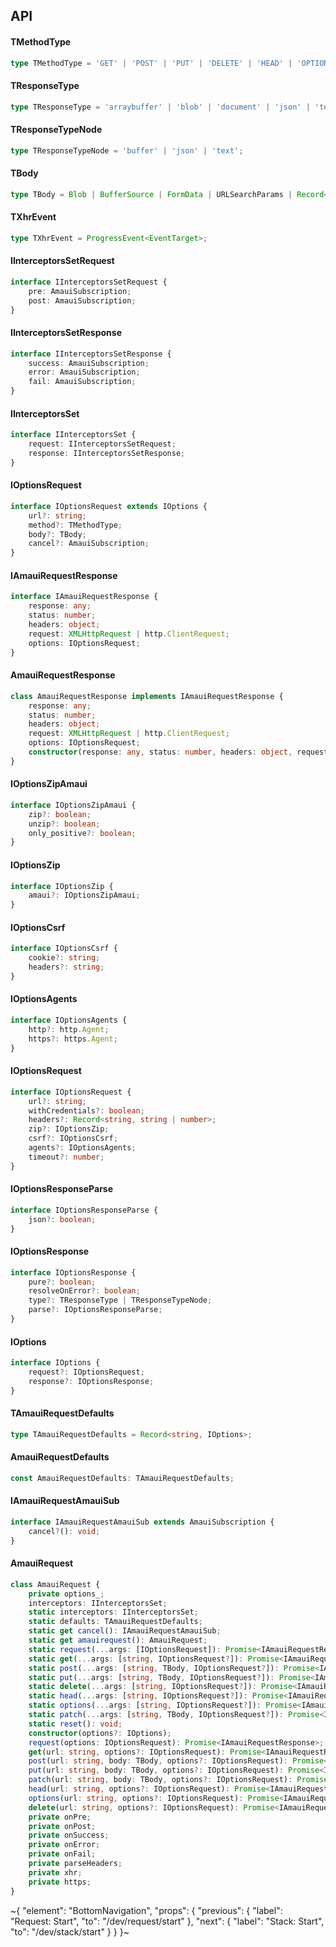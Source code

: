 

## API

#### TMethodType

```ts
type TMethodType = 'GET' | 'POST' | 'PUT' | 'DELETE' | 'HEAD' | 'OPTIONS' | 'PATCH';
```

#### TResponseType

```ts
type TResponseType = 'arraybuffer' | 'blob' | 'document' | 'json' | 'text';
```

#### TResponseTypeNode

```ts
type TResponseTypeNode = 'buffer' | 'json' | 'text';
```

#### TBody

```ts
type TBody = Blob | BufferSource | FormData | URLSearchParams | Record<any, any> | string | any;
```

#### TXhrEvent

```ts
type TXhrEvent = ProgressEvent<EventTarget>;
```

#### IInterceptorsSetRequest

```ts
interface IInterceptorsSetRequest {
    pre: AmauiSubscription;
    post: AmauiSubscription;
}
```

#### IInterceptorsSetResponse

```ts
interface IInterceptorsSetResponse {
    success: AmauiSubscription;
    error: AmauiSubscription;
    fail: AmauiSubscription;
}
```

#### IInterceptorsSet

```ts
interface IInterceptorsSet {
    request: IInterceptorsSetRequest;
    response: IInterceptorsSetResponse;
}
```

#### IOptionsRequest

```ts
interface IOptionsRequest extends IOptions {
    url?: string;
    method?: TMethodType;
    body?: TBody;
    cancel?: AmauiSubscription;
}
```

#### IAmauiRequestResponse

```ts
interface IAmauiRequestResponse {
    response: any;
    status: number;
    headers: object;
    request: XMLHttpRequest | http.ClientRequest;
    options: IOptionsRequest;
}
```

#### AmauiRequestResponse

```ts
class AmauiRequestResponse implements IAmauiRequestResponse {
    response: any;
    status: number;
    headers: object;
    request: XMLHttpRequest | http.ClientRequest;
    options: IOptionsRequest;
    constructor(response: any, status: number, headers: object, request: XMLHttpRequest | http.ClientRequest, options: IOptionsRequest);
}
```

#### IOptionsZipAmaui

```ts
interface IOptionsZipAmaui {
    zip?: boolean;
    unzip?: boolean;
    only_positive?: boolean;
}
```

#### IOptionsZip

```ts
interface IOptionsZip {
    amaui?: IOptionsZipAmaui;
}
```

#### IOptionsCsrf

```ts
interface IOptionsCsrf {
    cookie?: string;
    headers?: string;
}
```

#### IOptionsAgents

```ts
interface IOptionsAgents {
    http?: http.Agent;
    https?: https.Agent;
}
```

#### IOptionsRequest

```ts
interface IOptionsRequest {
    url?: string;
    withCredentials?: boolean;
    headers?: Record<string, string | number>;
    zip?: IOptionsZip;
    csrf?: IOptionsCsrf;
    agents?: IOptionsAgents;
    timeout?: number;
}
```

#### IOptionsResponseParse

```ts
interface IOptionsResponseParse {
    json?: boolean;
}
```

#### IOptionsResponse

```ts
interface IOptionsResponse {
    pure?: boolean;
    resolveOnError?: boolean;
    type?: TResponseType | TResponseTypeNode;
    parse?: IOptionsResponseParse;
}
```

#### IOptions

```ts
interface IOptions {
    request?: IOptionsRequest;
    response?: IOptionsResponse;
}
```

#### TAmauiRequestDefaults

```ts
type TAmauiRequestDefaults = Record<string, IOptions>;
```

#### AmauiRequestDefaults

```ts
const AmauiRequestDefaults: TAmauiRequestDefaults;
```

#### IAmauiRequestAmauiSub

```ts
interface IAmauiRequestAmauiSub extends AmauiSubscription {
    cancel?(): void;
}
```

#### AmauiRequest

```ts
class AmauiRequest {
    private options_;
    interceptors: IInterceptorsSet;
    static interceptors: IInterceptorsSet;
    static defaults: TAmauiRequestDefaults;
    static get cancel(): IAmauiRequestAmauiSub;
    static get amauirequest(): AmauiRequest;
    static request(...args: [IOptionsRequest]): Promise<IAmauiRequestResponse>;
    static get(...args: [string, IOptionsRequest?]): Promise<IAmauiRequestResponse>;
    static post(...args: [string, TBody, IOptionsRequest?]): Promise<IAmauiRequestResponse>;
    static put(...args: [string, TBody, IOptionsRequest?]): Promise<IAmauiRequestResponse>;
    static delete(...args: [string, IOptionsRequest?]): Promise<IAmauiRequestResponse>;
    static head(...args: [string, IOptionsRequest?]): Promise<IAmauiRequestResponse>;
    static options(...args: [string, IOptionsRequest?]): Promise<IAmauiRequestResponse>;
    static patch(...args: [string, TBody, IOptionsRequest?]): Promise<IAmauiRequestResponse>;
    static reset(): void;
    constructor(options?: IOptions);
    request(options: IOptionsRequest): Promise<IAmauiRequestResponse>;
    get(url: string, options?: IOptionsRequest): Promise<IAmauiRequestResponse>;
    post(url: string, body: TBody, options?: IOptionsRequest): Promise<IAmauiRequestResponse>;
    put(url: string, body: TBody, options?: IOptionsRequest): Promise<IAmauiRequestResponse>;
    patch(url: string, body: TBody, options?: IOptionsRequest): Promise<IAmauiRequestResponse>;
    head(url: string, options?: IOptionsRequest): Promise<IAmauiRequestResponse>;
    options(url: string, options?: IOptionsRequest): Promise<IAmauiRequestResponse>;
    delete(url: string, options?: IOptionsRequest): Promise<IAmauiRequestResponse>;
    private onPre;
    private onPost;
    private onSuccess;
    private onError;
    private onFail;
    private parseHeaders;
    private xhr;
    private https;
}
```


~{
  "element": "BottomNavigation",
  "props": {
    "previous": {
      "label": "Request: Start",
      "to": "/dev/request/start"
    },
    "next": {
      "label": "Stack: Start",
      "to": "/dev/stack/start"
    }
  }
}~
